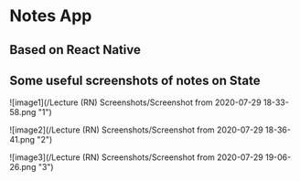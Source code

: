 # Notes App

## Based on React Native

## Some useful screenshots of notes on **State**

![image1](/Lecture (RN) Screenshots/Screenshot from 2020-07-29 18-33-58.png "1")

![image2](/Lecture (RN) Screenshots/Screenshot from 2020-07-29 18-36-41.png "2")

![image3](/Lecture (RN) Screenshots/Screenshot from 2020-07-29 19-06-26.png "3")
